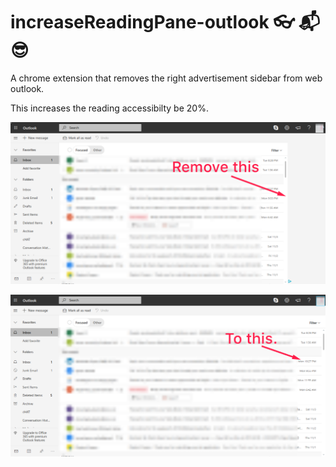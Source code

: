 # increaseReadingPane-outlook :eyeglasses: :mailbox_with_mail:	:sunglasses:
A chrome extension that removes the right advertisement sidebar from web outlook.

This increases the reading accessibilty be 20%.

![Without Extension](https://raw.githubusercontent.com/vipulrawat/increaseReadingPane-outlook/master/imgs/without.png)

![With Extension](https://raw.githubusercontent.com/vipulrawat/increaseReadingPane-outlook/master/imgs/with.png)
